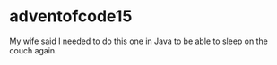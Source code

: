 # adventofcode15
My wife said I needed to do this one in Java to be able to sleep on the couch again.

